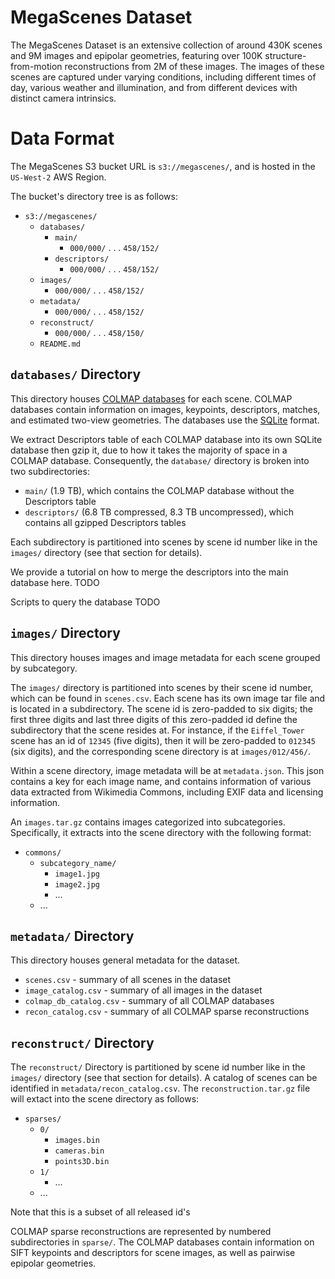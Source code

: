 # MegaScenes Dataset
The MegaScenes Dataset is an extensive collection of around 430K scenes and 9M images and epipolar geometries, featuring over 100K structure-from-motion reconstructions from 2M of these images. The images of these scenes are captured under varying conditions, including different times of day, various weather and illumination, and from different devices with distinct camera intrinsics.

# Data Format
The MegaScenes S3 bucket URL is `s3://megascenes/`, and is hosted in the `US-West-2` AWS Region. 

The bucket's directory tree is as follows:
- `s3://megascenes/`
    - `databases/`
        - `main/`
            - `000/000/` . . . `458/152/`
        - `descriptors/`
            - `000/000/` . . . `458/152/`
    - `images/`
        - `000/000/` . . . `458/152/`
    - `metadata/`
        - `000/000/` . . . `458/152/`
    - `reconstruct/`
        - `000/000/` . . . `458/150/`
    - `README.md`
 
## `databases/` Directory
This directory houses [COLMAP databases](https://colmap.github.io/database.html) for each scene. COLMAP databases contain information on images, keypoints, descriptors, matches, and estimated two-view geometries. The databases use the [SQLite](https://sqlite.org/) format.

We extract Descriptors table of each COLMAP database into its own SQLite database then gzip it, due to how it takes the majority of space in a COLMAP database. Consequently, the `database/` directory is broken into two subdirectories: 

- `main/` (1.9 TB), which contains the COLMAP database without the Descriptors table
- `descriptors/` (6.8 TB compressed, 8.3 TB uncompressed), which contains all gzipped Descriptors tables

Each subdirectory is partitioned into scenes by scene id number like in the `images/` directory (see that section for details).

We provide a tutorial on how to merge the descriptors into the main database here. TODO

Scripts to query the database  TODO

## `images/` Directory
This directory houses images and image metadata for each scene grouped by subcategory.

 The `images/` directory is partitioned into scenes by their scene id number, which can be found in `scenes.csv`. Each scene has its own image tar file and is located in a subdirectory. The scene id is zero-padded to six digits; the first three digits and last three digits of this zero-padded id define the subdirectory that the scene resides at. For instance, if the `Eiffel_Tower` scene has an id of `12345` (five digits), then it will be zero-padded to `012345` (six digits), and the corresponding scene directory is at `images/012/456/`.
 
Within a scene directory, image metadata will be at `metadata.json`. This json contains a key for each image name, and contains information of various data extracted from Wikimedia Commons, including EXIF data and licensing information.

An `images.tar.gz` contains images categorized into subcategories. Specifically, it extracts into the scene directory with the following format:
- `commons/`
    - `subcategory_name/`
      - `image1.jpg`
      - `image2.jpg`
      - ...
  - ...

## `metadata/` Directory
This directory houses general metadata for the dataset.

- `scenes.csv` - summary of all scenes in the dataset
- `image_catalog.csv` - summary of all images in the dataset
- `colmap_db_catalog.csv` - summary of all COLMAP databases
- `recon_catalog.csv` - summary of all COLMAP sparse reconstructions

## `reconstruct/` Directory
The `reconstruct/` Directory is partitioned by scene id number like in the `images/` directory (see that section for details). A catalog of scenes can be identified in `metadata/recon_catalog.csv`.
The `reconstruction.tar.gz` file will extact into the scene directory as follows:
- `sparses/`
  - `0/`
    - `images.bin`
    - `cameras.bin`
    - `points3D.bin`
  - `1/`
    - ...
  - ...

Note that this is a subset of all released id's

COLMAP sparse reconstructions are represented by numbered subdirectories in `sparse/`.
The COLMAP databases contain information on SIFT keypoints and descriptors for scene images, as well as pairwise epipolar geometries.
